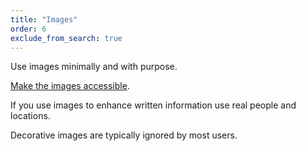 ```yaml
---
title: "Images"
order: 6
exclude_from_search: true
---
```


Use images minimally and with purpose.

[Make the images accessible](/accessibility-inclusivity/#images-alt-text).

If you use images to enhance written information use real people and locations.

Decorative images are typically ignored by most users.
